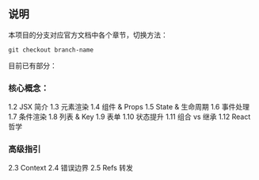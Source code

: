 ## 说明
本项目的分支对应官方文档中各个章节，切换方法：

```git
git checkout branch-name
```

目前已有部分：

### 核心概念：
1.2 JSX 简介
1.3 元素渲染
1.4 组件 & Props
1.5 State & 生命周期
1.6 事件处理
1.7 条件渲染
1.8 列表 & Key
1.9 表单
1.10 状态提升
1.11 组合 vs 继承
1.12 React 哲学

### 高级指引

2.3 Context
2.4 错误边界
2.5 Refs 转发